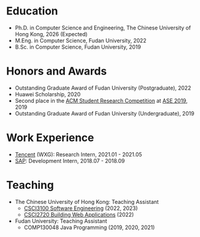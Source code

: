 # Education

* Ph.D. in Computer Science and Engineering, The Chinese University of Hong Kong, 2026 (Expected)
* M.Eng. in Computer Science, Fudan University, 2022
* B.Sc. in Computer Science, Fudan University, 2019


# Honors and Awards

* Outstanding Graduate Award of Fudan University (Postgraduate), 2022
* Huawei Scholarship, 2020
* Second place in the [ACM Student Research Competition](https://src.acm.org/) at [ASE 2019](https://2019.ase-conferences.org/), 2019
* Outstanding Graduate Award of Fudan University (Undergraduate), 2019


# Work Experience

* [Tencent](https://www.tencent.com/en-us/) (WXG): Research Intern, 2021.01 - 2021.05
* [SAP](https://www.sap.com/): Development Intern, 2018.07 - 2018.09

  
# Teaching

* The Chinese University of Hong Kong: Teaching Assistant
  * [CSCI3100 Software Engineering](https://www.cse.cuhk.edu.hk/academics/ug-course-list/csci3100/) (2022, 2023)
  * [CSCI2720 Building Web Applications](https://www.cse.cuhk.edu.hk/academics/ug-course-list/csci2720/) (2022)
* Fudan University: Teaching Assistant
  * COMP130048 Java Programming (2019, 2020, 2021)

&nbsp;
